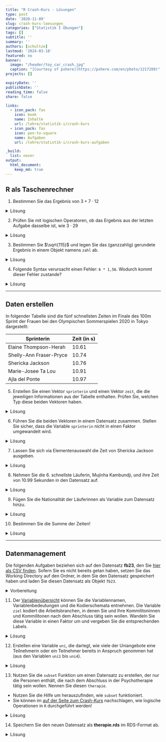 ```yaml
---
title: "R Crash-Kurs - Lösungen" 
type: post
date: '2020-11-09' 
slug: crash-kurs-loesungen 
categories: ["Statistik I Übungen"] 
tags: [] 
subtitle: ''
summary: '' 
authors: [schultze] 
lastmod: '2024-03-18'
featured: no
banner:
  image: "/header/toy_car_crash.jpg"
  caption: "[Courtesy of pxhere](https://pxhere.com/en/photo/1217289)"
projects: []

expiryDate: ''
publishDate: ''
reading_time: false
share: false

links:
  - icon_pack: fas
    icon: book
    name: Inhalte
    url: /lehre/statistik-i/crash-kurs
  - icon_pack: fas
    icon: pen-to-square
    name: Aufgaben
    url: /lehre/statistik-i/crash-kurs-aufgaben

_build:
  list: never
output:
  html_document:
    keep_md: true
---
```


## R als Taschenrechner



1. Bestimmen Sie das Ergebnis von $3 + 7 \cdot 12$

<details><summary>Lösung</summary>


```r
3 + 7 * 12
```

```
## [1] 87
```

</details>


2. Prüfen Sie mit logischen Operatoren, ob das Ergebnis aus der letzten Aufgabe dasselbe ist, wie $3 \cdot 29$

<details><summary>Lösung</summary>


```r
(3 + 7 * 12) == (3 * 29)
```

```
## [1] TRUE
```

</details>


3. Bestimmen Sie $\sqrt{115}$ und legen Sie das (ganzzahlig) gerundete Ergebnis in einem Objekt namens `zahl` ab.

<details><summary>Lösung</summary>


```r
zahl <- round(sqrt(115))
```

</details>


4. Folgende Syntax verursacht einen Fehler: `6 * 1,56`. Wodurch kommt dieser Fehler zustande?

<details><summary>Lösung</summary>


```r
6 * 1,56
```

```
## Error: <text>:1:6: unexpected ','
## 1: 6 * 1,
##          ^
```

In der Syntax wird fälschlicherweise das Komma als Dezimaltrennzeichen genutzt. Wenn man das Komma durch einen Punkt ersetzt, funktioniert die Syntax problemlos:


```r
6 * 1.56
```

```
## [1] 9.36
```

</details>


***

## Daten erstellen

In folgender Tabelle sind die fünf schnellsten Zeiten im Finale des 100m Sprint der Frauen bei den Olympischen Sommerspielen 2020 in Tokyo dargestellt:

Sprinterin | Zeit (in s)
------ | -----------
Elaine Thompson-Herah | 10.61
Shelly-Ann Fraser-Pryce | 10.74
Shericka Jackson | 10.76
Marie-Josee Ta Lou | 10.91
Ajla del Ponte | 10.97


5. Erstellen Sie einen Vektor `sprinterin` und einen Vektor `zeit`, die die jeweiligen Informationen aus der Tabelle enthalten. Prüfen Sie, welchen Typ diese beiden Vektoren haben.

<details><summary>Lösung</summary>

Erstellen der Vektoren:


```r
sprinterin <- c('Elaine Thompson-Herah', 'Shelly-Ann Fraser-Pryce', 'Shericka Jackson', 'Marie-Josee Ta Lou', 'Ajla del Ponte')
zeit <- c(10.61, 10.74, 10.76, 10.91, 10.97)
```

Prüfen der Typen:


```r
class(sprinterin)
```

```
## [1] "character"
```

```r
class(zeit)
```

```
## [1] "numeric"
```

`sprinterin` ist ein `character` weil es Text enthält; `zeit` ist numerisch.

</details>


6. Führen Sie die beiden Vektoren in einem Datensatz zusammen. Stellen Sie sicher, dass die Variable `sprinterin` nicht in einen Faktor umgewandelt wird.

<details><summary>Lösung</summary>

Per Voreinstellung wurden bis zur R-Version 4.0.0 `character` Vektoren beim Zusammenführen in `data.frame`s in den Typ `factor` umgewandelt. Sollten Sie also eine älter Version benutzen, kann es hier zu Komplikationen kommen:


```r
olymp <- data.frame(sprinterin, zeit)
str(olymp)
```

```
## 'data.frame':	5 obs. of  2 variables:
##  $ sprinterin: chr  "Elaine Thompson-Herah" "Shelly-Ann Fraser-Pryce" "Shericka Jackson" "Marie-Josee Ta Lou" ...
##  $ zeit      : num  10.6 10.7 10.8 10.9 11
```

In diesem Fall (R-Version 4.1.1) werden die Namen als `character` beibehalten. Das unterschiedliche Verhalten unterschiedlicher R-Versionen liegt daran, dass mit R-Version 4.0.0 die Voreinstellung des Arguments `stringsAsFactors` in der Funktion `data.frame()` geändert wurde. Das Argument und dessen Voreinstellung findet man mit `help(data.frame)`. Da steht im Abschnitt _Arguments_:

 | 
--- | ---------
`stringsAsFactors` | logical: should character vectors be converted to factors? The ‘factory-fresh’ default has been TRUE previously but has been changed to FALSE for R 4.0.0. |

In älteren Versionen muss dieses Argument also händisch auf `FALSE` gesetzt werden, um das gewünschte Ergebnis zu erreichen.


```r
olymp <- data.frame(sprinterin, zeit, stringsAsFactors = FALSE)
str(olymp)
```

```
## 'data.frame':	5 obs. of  2 variables:
##  $ sprinterin: chr  "Elaine Thompson-Herah" "Shelly-Ann Fraser-Pryce" "Shericka Jackson" "Marie-Josee Ta Lou" ...
##  $ zeit      : num  10.6 10.7 10.8 10.9 11
```

</details>


7. Lassen Sie sich via Elementenauswahl die Zeit von Shericka Jackson ausgeben.

<details><summary>Lösung</summary>


```r
olymp[3, 2]         # dirkete Auswahl via Position
```

```
## [1] 10.76
```

```r
olymp[3, 'zeit']    # Variablenauswahl per Name
```

```
## [1] 10.76
```

```r
olymp[olymp$sprinterin == 'Shericka Jackson', 'zeit']  # Filterauswahl
```

```
## [1] 10.76
```

</details>


8. Nehmen Sie die 6. schnellste Läuferin, Mujinha Kambundji, und ihre Zeit von  10.99 Sekunden in den Datensatz auf.

<details><summary>Lösung</summary>


```r
olymp[6, ] <- c('Muljinga Kambundji', 10.99)
olymp
```

```
##                sprinterin  zeit
## 1   Elaine Thompson-Herah 10.61
## 2 Shelly-Ann Fraser-Pryce 10.74
## 3        Shericka Jackson 10.76
## 4      Marie-Josee Ta Lou 10.91
## 5          Ajla del Ponte 10.97
## 6      Muljinga Kambundji 10.99
```

</details>


9. Fügen Sie die Nationalität der Läuferinnen als Variable zum Datensatz hinzu.

<details><summary>Lösung</summary>

Die Nationalitäten finden sich übersichtlich z.B. auf [der Wikipedia-Seite zum 100m Sprint in Tokyo](https://de.wikipedia.org/wiki/Olympische_Sommerspiele_2020/Leichtathletik_%E2%80%93_100_m_(Frauen)#Finale). 

Variante 1: Neuen Vektor erstellen und über `cbind` oder `data.frame` hinzufügen.


```r
nation <- c('Jamaika', 'Jamaika', 'Jamaika', 'Elfenbeinküste', 'Schweiz', 'Schweiz')
full <- data.frame(olymp, nation)   # via data.frame
# Alternative: via cbind
  # full <- cbind(olymp, nation)
full
```

```
##                sprinterin  zeit         nation
## 1   Elaine Thompson-Herah 10.61        Jamaika
## 2 Shelly-Ann Fraser-Pryce 10.74        Jamaika
## 3        Shericka Jackson 10.76        Jamaika
## 4      Marie-Josee Ta Lou 10.91 Elfenbeinküste
## 5          Ajla del Ponte 10.97        Schweiz
## 6      Muljinga Kambundji 10.99        Schweiz
```

Variante 2: Vektor direkt im Datensatz anlegen.


```r
olymp$nation <- c('Jamaika', 'Jamaika', 'Jamaika', 'Elfenbeinküste', 'Schweiz', 'Schweiz')
olymp
```

```
##                sprinterin  zeit         nation
## 1   Elaine Thompson-Herah 10.61        Jamaika
## 2 Shelly-Ann Fraser-Pryce 10.74        Jamaika
## 3        Shericka Jackson 10.76        Jamaika
## 4      Marie-Josee Ta Lou 10.91 Elfenbeinküste
## 5          Ajla del Ponte 10.97        Schweiz
## 6      Muljinga Kambundji 10.99        Schweiz
```


</details>


10. Bestimmen Sie die Summe der Zeiten!

<details><summary>Lösung</summary>

*Hinweis*: Die Summe des Objekts `zeit` ist hier nicht mehr angebracht, weil die 6. Sprinterin direkt dem Datensatz hinzugefügt wurde. Dadurch hat sich das Verhalten unseres Datensatzes geändert:


```r
sum(olymp$zeit)
```

```
## Error in sum(olymp$zeit): invalid 'type' (character) of argument
```

```r
str(olymp)
```

```
## 'data.frame':	6 obs. of  3 variables:
##  $ sprinterin: chr  "Elaine Thompson-Herah" "Shelly-Ann Fraser-Pryce" "Shericka Jackson" "Marie-Josee Ta Lou" ...
##  $ zeit      : chr  "10.61" "10.74" "10.76" "10.91" ...
##  $ nation    : chr  "Jamaika" "Jamaika" "Jamaika" "Elfenbeinküste" ...
```

Es entsteht ein Fehler, der besagt, dass `zeit` im Datensatz als `character` und nicht numerisch abgelegt ist. Das ist dadurch passiert, dass die Daten von Mujinga Kambundji händisch hinzufügt wurden. Es gibt zwei Möglichkeiten damit umzugehen. Die Erste ist eine ad-hoc Korrektur der Variablentypen:


```r
olymp$zeit <- as.numeric(olymp$zeit)
str(olymp)
```

```
## 'data.frame':	6 obs. of  3 variables:
##  $ sprinterin: chr  "Elaine Thompson-Herah" "Shelly-Ann Fraser-Pryce" "Shericka Jackson" "Marie-Josee Ta Lou" ...
##  $ zeit      : num  10.6 10.7 10.8 10.9 11 ...
##  $ nation    : chr  "Jamaika" "Jamaika" "Jamaika" "Elfenbeinküste" ...
```

Die Zweite ist es, das Problem bereits beim Hinzufügen von Daten zu umgehen. Dazu erstellen wir erst einmal den `olymp` Datensatz mit fünf Sprinterinnen aus den ursprünglichen Objekten erneut, um die Ausgangslage wiederherzustellen. Dann fügen wir die sechste Sprinterin eigenen, einzeiligen `data.frame` hinzu:


```r
olymp <- data.frame(sprinterin, zeit)
olymp[6, ] <- data.frame('Muljinga Kambundji', 10.99)
str(olymp)
```

```
## 'data.frame':	6 obs. of  2 variables:
##  $ sprinterin: chr  "Elaine Thompson-Herah" "Shelly-Ann Fraser-Pryce" "Shericka Jackson" "Marie-Josee Ta Lou" ...
##  $ zeit      : num  10.6 10.7 10.8 10.9 11 ...
```

In beiden Fällen kann anschließend mit `sum` gearbeitet werden:


```r
sum(olymp$zeit)
```

```
## [1] 64.98
```

</details>


***

## Datenmanagement

Die folgenden Aufgaben beziehen sich auf den Datensatz **fb23**, den Sie [<i class="fas fa-download"></i> hier als CSV finden](/daten/fb23.csv). Sofern Sie es nicht bereits getan haben, setzen Sie das Working Directory auf den Ordner, in dem Sie den Datensatz gespeichert haben und laden Sie diesen Datensatz als Objekt `fb23`.

<details><summary>Vorbereitung</summary>

Lokale Datei öffnen:


```r
setwd(...)
```

```r
fb23 <- read.table('fb23.csv', 
  header = TRUE, 
  sep = ',')
```

Online Datei öffnen:


```r
fb23 <- read.table('https://pandar.netlify.app/daten/fb23.csv', 
  header = TRUE,
  sep = ',')
```

</details>


11. Der [Variablenübersicht](/lehre/statistik-i/variablen.pdf) können Sie die Variablennamen, Variablenbedeutungen und die Kodierschemata entnehmen. Die Variable `ziel` kodiert die Arbeitsbranchen, in denen Sie und Ihre Kommilitoninnen und Kommilitonen nach dem Abschluss tätig sein wollen. Wandeln Sie diese Variable in einen Faktor um und vergeben Sie die entsprechenden Labels.

<details><summary>Lösung</summary>


```r
str(fb23$ziel)
```

```
##  int [1:179] 2 2 2 2 2 2 NA 4 2 2 ...
```

Variante 1: Umwandeln und anschließend Labels vergeben.


```r
# Umwandung von numeric in factor
fb23$ziel <- as.factor(fb23$ziel)
# Vergabe von levels
levels(fb23$ziel) <- c('Wirtschaft', 'Therapie', 'Forschung', 'Andere')
```

Variante 2: In einem Schritt umwandeln und Labels vergeben.


```r
fb23$ziel <- factor(fb23$ziel,
  labels = c('Wirtschaft', 'Therapie', 'Forschung', 'Andere'))
```


```r
str(fb23$ziel)
```

```
##  Factor w/ 4 levels "Wirtschaft","Therapie",..: 2 2 2 2 2 2 NA 4 2 2 ...
```

</details>


12. Erstellen eine Variable `uni`, die darlegt, wie viele der Uniangebote eine Teilnehmerin oder ein Teilnehmer bereits in Anspruch genommen hat (aus den Variablen `uni1` bis `uni4`).

<details><summary>Lösung</summary>

Variante 1: Taschenrechnen mit Vektoren.


```r
fb23$uni <- fb23$uni1 + fb23$uni2 + fb23$uni3 + fb23$uni4
str(fb23$uni)
```

```
##  int [1:179] 1 4 1 3 2 1 0 2 2 1 ...
```

Variante 2: Zeilen-spezifische Summen bilden.


```r
fb23$uni <- rowSums(fb23[, c('uni1', 'uni2', 'uni3', 'uni4')])
str(fb23$uni)
```

```
##  num [1:179] 1 4 1 3 2 1 0 2 2 1 ...
```

</details>


13. Nutzen Sie die `subset` Funktion um einen Datensatz zu erstellen, der nur die Personen enthält, die nach dem Abschluss in der Psychotherapie tätig sein wollen. Nennen Sie diesen `therapie`.
  + Nutzen Sie die Hilfe um herauszufinden, wie `subset` funktioniert.
  + Sie können im [auf der Seite zum Crash-Kurs](/lehre/statistik-i/crash-kurs) nachschlagen, wie logische Operationen in `R` durchgeführt werden!


<details><summary>Lösung</summary>


```r
help(subset)
```


```r
therapie <- subset(fb23,            # Voller Datensatz
  subset = fb23$ziel == 'Therapie'  # Auswahlkriterium
  )
str(therapie)
```

```
## 'data.frame':	106 obs. of  41 variables:
##  $ mdbf1_pre  : int  4 2 4 NA 3 3 3 2 3 3 ...
##  $ mdbf2_pre  : int  2 2 3 3 3 2 2 1 4 2 ...
##  $ mdbf3_pre  : int  3 4 2 2 2 3 2 2 1 1 ...
##  $ mdbf4_pre  : int  2 2 1 2 1 1 3 3 2 1 ...
##  $ mdbf5_pre  : int  3 2 3 2 2 1 2 4 1 3 ...
##  $ mdbf6_pre  : int  2 1 2 2 2 2 2 2 2 2 ...
##  $ mdbf7_pre  : int  4 3 3 1 1 2 3 3 1 3 ...
##  $ mdbf8_pre  : int  3 2 3 2 3 3 3 2 3 3 ...
##  $ mdbf9_pre  : int  2 4 1 2 3 3 2 3 1 1 ...
##  $ mdbf10_pre : int  3 2 3 3 2 4 2 2 2 3 ...
##  $ mdbf11_pre : int  3 2 1 2 2 1 2 4 1 1 ...
##  $ mdbf12_pre : int  1 1 2 3 2 2 3 2 3 3 ...
##  $ lz         : num  5.4 3.4 4.4 4.4 6.4 5.6 4.8 6 5.4 5.4 ...
##  $ extra      : num  3.5 3 4 3 4 4.5 2.5 3 4.5 4.5 ...
##  $ vertr      : num  1.5 3 3.5 4 4 4.5 3 3.5 3.5 3 ...
##  $ gewis      : num  4.5 4 5 3.5 3.5 4 3.5 4 3.5 4 ...
##  $ neuro      : num  5 5 2 4 3.5 4.5 4.5 4 3 3 ...
##  $ offen      : num  5 5 4.5 3.5 4 4 4 3 3 5 ...
##  $ prok       : num  1.8 3.1 1.5 1.6 2.7 3.3 2.4 3.1 2.7 2.6 ...
##  $ nerd       : num  4.17 3 2.33 2.83 3.83 ...
##  $ grund      : chr  "Berufsziel" "Interesse am Menschen" "Interesse und Berufsaussichten" "Wissenschaftliche Ergänzung zu meinen bisherigen Tätigkeiten (Arbeit in der psychiatrischen Akutpflege, Gestalt"| __truncated__ ...
##  $ fach       : int  4 4 4 4 4 4 4 NA 4 4 ...
##  $ ziel       : Factor w/ 4 levels "Wirtschaft","Therapie",..: 2 2 2 2 2 2 2 2 2 2 ...
##  $ wissen     : int  5 4 5 4 2 3 3 3 3 3 ...
##  $ therap     : int  5 5 5 5 4 5 5 5 5 4 ...
##  $ lerntyp    : int  3 3 1 3 3 1 3 3 1 1 ...
##  $ hand       : int  2 2 2 2 2 2 1 2 2 2 ...
##  $ job        : int  1 1 1 1 2 2 1 2 2 2 ...
##  $ ort        : int  2 1 1 1 1 2 1 2 1 1 ...
##  $ ort12      : int  2 1 2 2 2 1 2 1 2 2 ...
##  $ wohnen     : int  4 1 1 1 1 2 3 2 1 1 ...
##  $ uni1       : int  0 1 0 1 0 0 0 0 0 0 ...
##  $ uni2       : int  1 1 1 1 1 1 1 1 1 1 ...
##  $ uni3       : int  0 1 0 0 1 0 1 0 1 1 ...
##  $ uni4       : int  0 1 0 1 0 0 0 0 0 0 ...
##  $ attent_pre : int  6 6 6 6 6 6 5 5 6 5 ...
##  $ gs_post    : num  3 2.75 4 2.5 3.75 NA 3.75 2.5 3.5 3.25 ...
##  $ wm_post    : num  2 1 3.75 2.75 3 NA 3.25 2 1.5 3 ...
##  $ ru_post    : num  2.25 1.5 3.75 3.5 3 NA 2.75 2.75 3.25 2.5 ...
##  $ attent_post: int  6 5 6 6 6 NA 5 3 6 5 ...
##  $ uni        : num  1 4 1 3 2 1 2 1 2 2 ...
```

</details>

  
14. Speichern Sie den neuen Datensatz als **therapie.rds** im RDS-Format ab.

<details><summary>Lösung</summary>


```r
saveRDS(therapie, 'therapie.rds')
```

</details>
